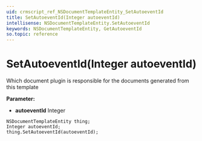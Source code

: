 ```yaml
---
uid: crmscript_ref_NSDocumentTemplateEntity_SetAutoeventId
title: SetAutoeventId(Integer autoeventId)
intellisense: NSDocumentTemplateEntity.SetAutoeventId
keywords: NSDocumentTemplateEntity, GetAutoeventId
so.topic: reference
---
```


# SetAutoeventId(Integer autoeventId)

Which document plugin is responsible for the documents generated from this template

**Parameter:** 
 - **autoeventId** Integer

```crmscript
NSDocumentTemplateEntity thing;
Integer autoeventId;
thing.SetAutoeventId(autoeventId);
```

